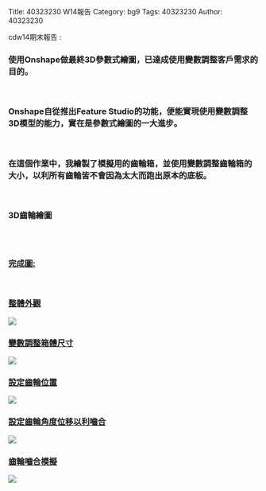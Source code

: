 Title: 40323230 W14報告
Category: bg9
Tags: 40323230
Author: 40323230

cdw14期末報告 :  
<!-- PELICAN_END_SUMMARY -->
<h3>使用Onshape做最終3D參數式繪圖，已達成使用變數調整客戶需求的目的。</h3>
<br/>
<h3>Onshape自從推出Feature Studio的功能，便能實現使用變數調整3D模型的能力，實在是參數式繪圖的一大進步。</h3>
<br/>
<h3>在這個作業中，我繪製了模擬用的齒輪箱，並使用變數調整齒輪箱的大小，以利所有齒輪皆不會因為太大而跑出原本的底板。</h3>
<br/>
<h3>3D齒輪繪圖</h3>
<br/>
<a href="https://cad.onshape.com/documents/6e76f3b8127eb09822f5682e/w/55d1cb559a2f4c4b5bd4c216/e/f29818a47bd9d7a8494642f0</a>
<br/>
<img src="http://i.imgur.com/NJBS7w5.jpg">
<br/>
<h3>完成圖:</h3>
<br/>
<h3>整體外觀</h3>
<img src="http://i.imgur.com/OBoC4Yl.jpg">
<br/>
<h3>變數調整箱體尺寸</h3>
<img src="http://i.imgur.com/FcucF4I.jpg">
<br/>
<h3>設定齒輪位置</h3>
<img src="http://i.imgur.com/em8KVXO.jpg">
<br/>
<h3>設定齒輪角度位移以利嚙合</h3>
<img src="http://i.imgur.com/y7KOs4Y.jpg">
<br/>
<h3>齒輪嚙合模擬</h3>
<img src="http://i.imgur.com/0b3qjd5.jpg">